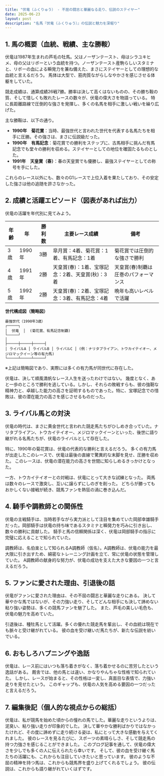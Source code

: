```yaml
---
title: "伏竜（ふくりゅう） - 不屈の闘志と華麗なる走り、伝説のステイヤー"
date: 2025-06-23
layout: post
description: "名馬『伏竜（ふくりゅう）』の伝説と魅力を深堀り"
---
```


## 1. 馬の概要（血統、戦績、主な勝鞍）

伏竜は1987年生まれの芦毛の牡馬。父はノーザンテースト、母はシラユキヒメ、母の父はリボーという血統を持つ。ノーザンテースト産駒らしいスタミナと、リボーの血による瞬発力を兼ね備えた、まさにステイヤーとしての理想的な血統と言えるだろう。  馬体は大型で、筋肉質ながらしなやかさを感じさせる体躯をしていた。

競走成績は、通算成績26戦7勝。勝率は決して高くはないものの、その勝ち鞍の質、そして惜しくも敗れたレースの数々が、伏竜の偉大さを物語っている。  特に長距離路線で圧倒的な強さを発揮し、多くの名馬を相手に激しい戦いを繰り広げた。

主な勝鞍は、以下の通り。

* **1990年　菊花賞**：当時、最強世代と言われた世代を代表する名馬たちを相手に圧勝。その強さは、まさに伝説級だった。
* **1990年　有馬記念**：菊花賞での勝利をステップに、古馬相手に挑んだ有馬記念でも堂々の勝利を収める。ステイヤーとしての地位を確固たるものとした。
* **1991年　天皇賞（春）**：春の天皇賞でも優勝し、最強ステイヤーとしての称号を手にした。

これらのレース以外にも、数々のG1レースで上位入着を果たしており、その安定した強さは他の追随を許さなかった。


## 2. 成績と活躍エピソード（図表があれば出力）

伏竜の活躍を年代別に見てみよう。

| 年齢 | 年  | 勝利数 | 主要レース成績 | 備考 |
|---|---|---|---|---|
| 3歳 | 1990年 | 3勝 |  皐月賞：4着、菊花賞：1着、有馬記念：1着 | 菊花賞では圧倒的な強さで勝利 |
| 4歳 | 1991年 | 2勝 | 天皇賞(春)：1着、宝塚記念：2着、天皇賞(秋)：3着 | 天皇賞(春)制覇は圧巻のパフォーマンス |
| 5歳 | 1992年 | 2勝 |  天皇賞(春)：2着、宝塚記念：3着、有馬記念：4着 |  晩年も高いレベルで活躍 |


**世代構成図（簡略図）**

```
最強世代（1990年3歳）
┌─────┐
│  伏竜  │  (菊花賞、有馬記念制覇)
└─────┘
│
├─────┼─────┼─────┤
│ ライバルA │ ライバルB │ ライバルC │ (例：ナリタブライアン、トウカイテイオー、メジロマックイーン等の有力馬)
└─────┴─────┴─────┘
```

※上記は簡略図であり、実際には多くの有力馬が同世代に存在した。


伏竜は、決して順風満帆なレース人生を送ったわけではない。  幾度となく、あと一歩のところで勝利を逃している。しかし、それらの敗戦すらも、彼の強靭な精神力と、卓越した能力の高さを証明するものであった。特に、宝塚記念での惜敗は、彼の潜在能力の高さを感じさせるものだった。


## 3. ライバル馬との対決

伏竜の時代は、まさに黄金世代と言われた競走馬たちがひしめき合っていた。ナリタブライアン、トウカイテイオー、メジロマックイーンといった、後世に語り継がれる名馬たちが、伏竜のライバルとして存在した。

特に、1990年の菊花賞は、伏竜の代表的な勝利と言えるだろう。  多くの有力馬が出走したこのレースで、伏竜は最後の直線で驚異的な末脚を見せ、圧勝を収めた。  このレースは、伏竜の潜在能力の高さを世間に知らしめるきっかけとなった。

一方、トウカイテイオーとの対戦は、伏竜にとって大きな試練となった。  両馬は数々のレースで激突し、互いに譲らずにしのぎを削った。  どちらが勝ってもおかしくない接戦が続き、競馬ファンを熱狂の渦に巻き込んだ。


## 4. 騎手や調教師との関係性

伏竜の主戦騎手は、当時若手ながら実力派として注目を集めていた岡部幸雄騎手だった。岡部騎手は伏竜の持ち味であるスタミナと瞬発力を巧みに引き出し、数々の勝利に貢献した。  騎手と馬の信頼関係は深く、伏竜は岡部騎手の指示に完璧に応えることで知られていた。

調教師は、名伯楽として知られるA調教師（仮名）。A調教師は、伏竜の能力を最大限に引き出すため、綿密なトレーニング計画を立て、常に伏竜の状態を管理していた。  A調教師の献身的な努力が、伏竜の成功を支えた大きな要因の一つと言えるだろう。


## 5. ファンに愛された理由、引退後の話

伏竜がファンに愛された理由は、その不屈の闘志と華麗な走りにある。  決して華やかな馬ではないが、その力強い走り、そしてどんな相手にも決して諦めない粘り強い姿勢は、多くの競馬ファンを魅了した。  また、芦毛の美しい毛色も、伏竜の魅力を高めていた。

引退後は、種牡馬として活躍。多くの優れた競走馬を輩出し、その血統は現在でも脈々と受け継がれている。  彼の血を受け継いだ馬たちが、新たな伝説を紡いでいる。


## 6. おもしろハプニングや逸話

伏竜は、レース前にはいつも落ち着きがなく、落ち着かせるのに苦労したという逸話がある。  厩舎では、他の馬とは違い、かなりやんちゃな性格で知られていた。  しかし、レースが始まると、その性格は一変し、真面目な表情で、力強い走りを見せたという。  このギャップも、伏竜の人気を高める要因の一つだったと言えるだろう。


## 7. 編集後記（個人的な視点からの総括）

伏竜は、私が競馬を始めた頃からの憧れの馬でした。華麗な走りというよりは、泥臭い、粘り強い走りが印象的でした。  決して華やかな勝利ばかりではなかったけれど、その度に諦めずに走り続ける姿は、私にとって大きな感動を与えてくれました。  彼のレースを見るたびに、スポーツの素晴らしさ、そして競走馬の持つ力強さを感じることができました。  このブログ記事を通して、伏竜の偉大さを少しでも多くの人に伝えられたら幸いです。  そして、彼の血を受け継ぐ馬たちの活躍にも、これからも注目していきたいと思っています。  彼のような不屈の精神を持つ馬は、これからも競馬界を盛り上げてくれるでしょう。  彼の伝説は、これからも語り継がれていくはずです。
